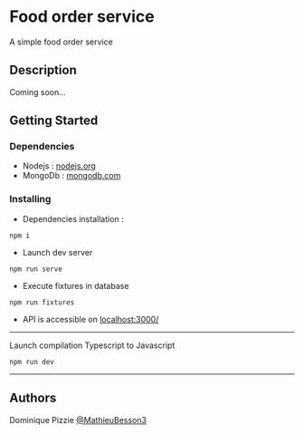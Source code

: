 # Food order service

A simple food order service

## Description

Coming soon...

## Getting Started

### Dependencies

- Nodejs : [nodejs.org](https://nodejs.org/en/download/)
- MongoDb : [mongodb.com](https://www.mongodb.com/docs/manual/installation/)

### Installing

* Dependencies installation :
```shell
npm i 
```

* Launch dev server
```shell
npm run serve
```

* Execute fixtures in database
```shell
npm run fixtures
```

* API is accessible on [localhost:3000/](localhost:3000/)

---

Launch compilation Typescript to Javascript 
```shell
npm run dev
```

---

## Authors

Dominique Pizzie [@MathieuBesson3](https://twitter.com/BessonMathieu3)